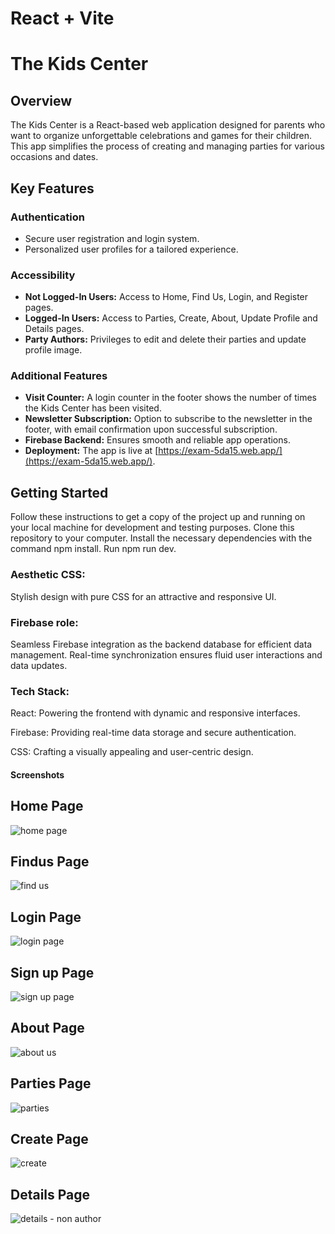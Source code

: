 # React + Vite

# The Kids Center

## Overview
The Kids Center is a React-based web application designed for parents who want to organize unforgettable celebrations and games for their children. This app simplifies the process of creating and managing parties for various occasions and dates.

## Key Features

### Authentication
- Secure user registration and login system.
- Personalized user profiles for a tailored experience.

### Accessibility
- **Not Logged-In Users:** Access to Home, Find Us, Login, and Register pages.
- **Logged-In Users:** Access to Parties, Create, About, Update Profile and Details pages.
- **Party Authors:** Privileges to edit and delete their parties and update profile image.

### Additional Features
- **Visit Counter:** A login counter in the footer shows the number of times the Kids Center has been visited.
- **Newsletter Subscription:** Option to subscribe to the newsletter in the footer, with email confirmation upon successful subscription.
- **Firebase Backend:** Ensures smooth and reliable app operations.
- **Deployment:** The app is live at [https://exam-5da15.web.app/](https://exam-5da15.web.app/).

## Getting Started

Follow these instructions to get a copy of the project up and running on your local machine for development and testing purposes.
Clone this repository to your computer.
Install the necessary dependencies with the command npm install.
Run npm run dev.

### Aesthetic CSS:
Stylish design with pure CSS for an attractive and responsive UI.

### Firebase role:
Seamless Firebase integration as the backend database for efficient data management.
Real-time synchronization ensures fluid user interactions and data updates.

### Tech Stack:
React: Powering the frontend with dynamic and responsive interfaces.

Firebase: Providing real-time data storage and secure authentication.


CSS: Crafting a visually appealing and user-centric design.

#### Screenshots

## Home Page
![home page](https://github.com/KostovPV/project-main/assets/106186518/b203f6e1-05d5-4dd8-9e66-3e92385ada11)

## Findus Page
![find us](https://github.com/KostovPV/project-main/assets/106186518/efb3e1c2-d095-4c55-af49-35eba5c8e827)

## Login Page
![login page](https://github.com/KostovPV/project-main/assets/106186518/a3b84810-d670-4007-abfc-c920949f5132)

## Sign up Page
![sign up page](https://github.com/KostovPV/project-main/assets/106186518/3a58d734-3e42-49b8-a12d-3ed386207f80)

## About Page
![about us](https://github.com/KostovPV/project-main/assets/106186518/b2dcd5a2-8c6a-4cbc-8079-09c251e765c2)

## Parties Page
![parties](https://github.com/KostovPV/project-main/assets/106186518/1fcf0620-e580-4e43-845a-493228f2145e)

## Create Page
![create](https://github.com/KostovPV/project-main/assets/106186518/5ce1d98c-6444-4c52-a744-d73a1f8994f7)

## Details Page
![details - non author](https://github.com/KostovPV/project-main/assets/106186518/a519108a-e48c-4a4d-ab22-bffd33f29198)






